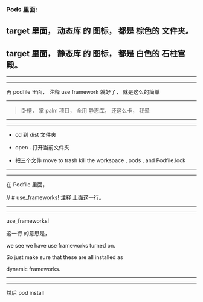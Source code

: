 


### Pods 里面:

## target 里面， 动态库 的 图标， 都是 棕色的 文件夹。


## target 里面， 静态库 的 图标， 都是 白色的 石柱宫殿。





<hr>


<hr>




再 podfile 里面， 注释 use framework
就好了， 就是这么的简单


<hr>




> 卧槽， 掌 palm 项目， 全用 静态库， 还这么卡， 我晕



<hr>


<hr>




* cd 到 dist 文件夹

* open .
打开当前文件夹


* 把三个文件 move to trash
kill the workspace , pods , and Podfile.lock


<hr>


<hr>


在 Podfile 里面，


// # use_frameworks!
注释 上面这一行。


<hr>

<hr>
use_frameworks!

这一行 的意思是，

we see we have use frameworks turned on.

So just make sure that these are all installed as

dynamic frameworks.

<hr>

<hr>


然后 pod install




